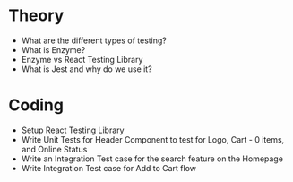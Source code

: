 # Theory
- What are the different types of testing?
- What is Enzyme?
- Enzyme vs React Testing Library
- What is Jest and why do we use it?
# Coding
- Setup React Testing Library
- Write Unit Tests for Header Component to test for Logo, Cart - 0 items, and Online Status
- Write an Integration Test case for the search feature on the Homepage
- Write Integration Test case for Add to Cart flow